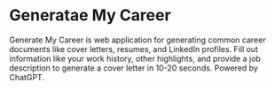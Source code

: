# Generatae My Career
Generate My Career is web application for generating common career documents like cover letters, resumes, and LinkedIn profiles. Fill out information like your work history, other highlights, and provide a job description to generate a cover letter in 10-20 seconds. Powered by ChatGPT.

